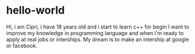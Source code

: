 # hello-world

Hi, i am Cipri, i have 18 years old and i start to learn c++ for begin
I want to improve my knowledge in programming language and when i'm ready to apply at real jobs or interships.
My dream is to make an intership at google or facebook.
